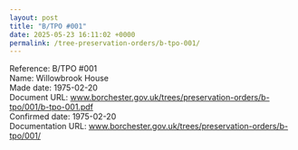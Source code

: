 ```yaml
---
layout: post
title: "B/TPO #001"
date: 2025-05-23 16:11:02 +0000
permalink: /tree-preservation-orders/b-tpo-001/
---
```


Reference:	B/TPO #001 <br/>
Name: Willowbrook House<br/>
Made date: 1975-02-20<br/>
Document URL: www.borchester.gov.uk/trees/preservation-orders/b-tpo/001/b-tpo-001.pdf<br/>
Confirmed date: 1975-02-20<br/>
Documentation URL: www.borchester.gov.uk/trees/preservation-orders/b-tpo/001/<br/>
